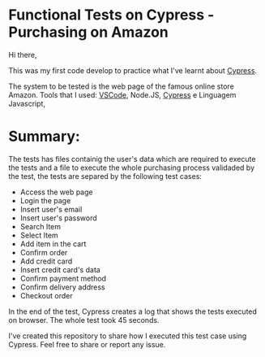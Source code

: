 # Functional Tests on Cypress - Purchasing on Amazon
Hi there,

This was my first code develop to practice what I've learnt about [Cypress](https://www.cypress.io/).

The system to be tested is the web page of the famous online store Amazon.
Tools that I used: [VSCode](https://code.visualstudio.com/), Node.JS, [Cypress](https://www.cypress.io/) e Linguagem Javascript, 

# Summary:
The tests has files containig the user's data which are required to execute the tests and a file to execute the whole purchasing process validaded by the test, the tests are separed by the following test cases:
-   Access the web page
-   Login the page
-   Insert user's email
-   Insert user's password
-   Search Item
-   Select Item
-   Add item in the cart
-   Confirm order
-   Add credit card
-   Insert credit card's data
-   Confirm payment method
-   Confirm delivery address
-   Checkout order

In the end of the test, Cypress creates a log that shows the tests executed on browser. The whole test took 45 seconds. 

I've created this repository to share how I executed this test case using Cypress. Feel free to share or report any issue.
